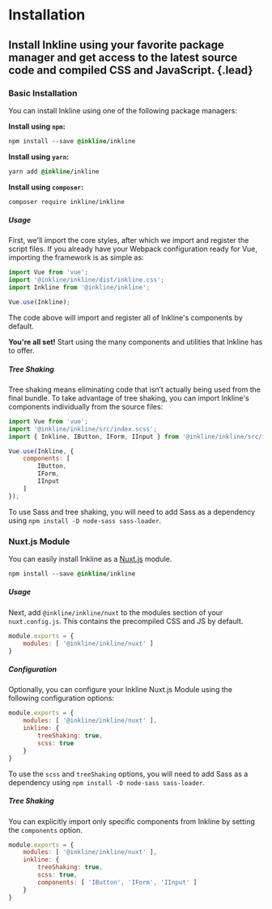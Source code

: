 # Installation
## Install Inkline using your favorite package manager and get access to the latest source code and compiled CSS and JavaScript. {.lead}

### Basic Installation
You can install Inkline using one of the following package managers:

**Install using `npm`:**

~~~css
npm install --save @inkline/inkline
~~~

**Install using `yarn`:**

~~~css
yarn add @inkline/inkline
~~~

**Install using `composer`:**

~~~css
composer require inkline/inkline
~~~

##### Usage
First, we'll import the core styles, after which we import and register the script files. If you already have your Webpack configuration ready for Vue, importing the framework is as simple as:

~~~js
import Vue from 'vue';
import '@inkline/inkline/dist/inkline.css';
import Inkline from '@inkline/inkline';

Vue.use(Inkline);
~~~

The code above will import and register all of Inkline's components by default.

**You're all set!** Start using the many components and utilities that Inkline has to offer.

##### Tree Shaking
Tree shaking means eliminating code that isn’t actually being used from the final bundle. To take advantage of tree shaking, you can import Inkline's components individually from the source files:

~~~js
import Vue from 'vue';
import '@inkline/inkline/src/index.scss';
import { Inkline, IButton, IForm, IInput } from '@inkline/inkline/src/index';

Vue.use(Inkline, {
    components: [
        IButton,
        IForm,
        IInput
    ]
});
~~~

<i-alert variant="info" class="-code"><template slot="icon"><i class="inkline-icon -info h3"></i></template>To use Sass and tree shaking, you will need to add Sass as a dependency using `npm install -D node-sass sass-loader`.</i-alert>

### Nuxt.js Module
You can easily install Inkline as a <a href="https://nuxtjs.org" rel="nofollow" target="_blank">Nuxt.js</a> module.

~~~css
npm install --save @inkline/inkline
~~~

##### Usage
Next, add `@inkline/inkline/nuxt` to the modules section of your `nuxt.config.js`. This contains the precompiled CSS and JS by default.

~~~js
module.exports = {
    modules: [ '@inkline/inkline/nuxt' ]
}
~~~

##### Configuration
Optionally, you can configure your Inkline Nuxt.js Module using the following configuration options:
 
~~~js
module.exports = {
    modules: [ '@inkline/inkline/nuxt' ],
    inkline: {
        treeShaking: true,
        scss: true
    }
}
~~~

<i-alert variant="info" class="-code"><template slot="icon"><i class="inkline-icon -info h3"></i></template>To use the `scss` and `treeShaking` options, you will need to add Sass as a dependency using `npm install -D node-sass sass-loader`.</i-alert>

##### Tree Shaking
You can explicitly import only specific components from Inkline by setting the `components` option.

~~~js
module.exports = {
    modules: [ '@inkline/inkline/nuxt' ],
    inkline: {
        treeShaking: true,
        scss: true,
        components: [ 'IButton', 'IForm', 'IInput' ]
    }
}
~~~
